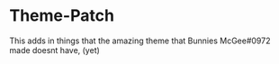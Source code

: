 # Theme-Patch
This adds in things that the amazing theme that Bunnies McGee#0972 made doesnt have, (yet)
